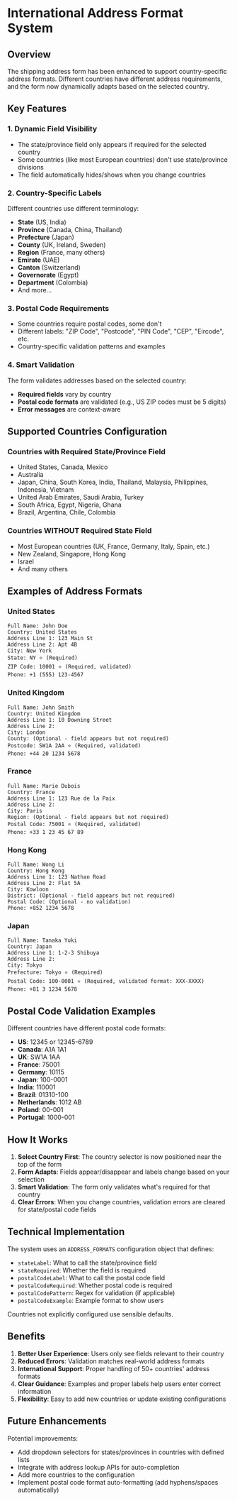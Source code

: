 # International Address Format System

## Overview
The shipping address form has been enhanced to support country-specific address formats. Different countries have different address requirements, and the form now dynamically adapts based on the selected country.

## Key Features

### 1. **Dynamic Field Visibility**
- The state/province field only appears if required for the selected country
- Some countries (like most European countries) don't use state/province divisions
- The field automatically hides/shows when you change countries

### 2. **Country-Specific Labels**
Different countries use different terminology:
- **State** (US, India)
- **Province** (Canada, China, Thailand)
- **Prefecture** (Japan)
- **County** (UK, Ireland, Sweden)
- **Region** (France, many others)
- **Emirate** (UAE)
- **Canton** (Switzerland)
- **Governorate** (Egypt)
- **Department** (Colombia)
- And more...

### 3. **Postal Code Requirements**
- Some countries require postal codes, some don't
- Different labels: "ZIP Code", "Postcode", "PIN Code", "CEP", "Eircode", etc.
- Country-specific validation patterns and examples

### 4. **Smart Validation**
The form validates addresses based on the selected country:
- **Required fields** vary by country
- **Postal code formats** are validated (e.g., US ZIP codes must be 5 digits)
- **Error messages** are context-aware

## Supported Countries Configuration

### Countries with Required State/Province Field
- United States, Canada, Mexico
- Australia
- Japan, China, South Korea, India, Thailand, Malaysia, Philippines, Indonesia, Vietnam
- United Arab Emirates, Saudi Arabia, Turkey
- South Africa, Egypt, Nigeria, Ghana
- Brazil, Argentina, Chile, Colombia

### Countries WITHOUT Required State Field
- Most European countries (UK, France, Germany, Italy, Spain, etc.)
- New Zealand, Singapore, Hong Kong
- Israel
- And many others

## Examples of Address Formats

### United States
```
Full Name: John Doe
Country: United States
Address Line 1: 123 Main St
Address Line 2: Apt 4B
City: New York
State: NY ⭐ (Required)
ZIP Code: 10001 ⭐ (Required, validated)
Phone: +1 (555) 123-4567
```

### United Kingdom
```
Full Name: John Smith
Country: United Kingdom
Address Line 1: 10 Downing Street
Address Line 2: 
City: London
County: (Optional - field appears but not required)
Postcode: SW1A 2AA ⭐ (Required, validated)
Phone: +44 20 1234 5678
```

### France
```
Full Name: Marie Dubois
Country: France
Address Line 1: 123 Rue de la Paix
Address Line 2: 
City: Paris
Region: (Optional - field appears but not required)
Postal Code: 75001 ⭐ (Required, validated)
Phone: +33 1 23 45 67 89
```

### Hong Kong
```
Full Name: Wong Li
Country: Hong Kong
Address Line 1: 123 Nathan Road
Address Line 2: Flat 5A
City: Kowloon
District: (Optional - field appears but not required)
Postal Code: (Optional - no validation)
Phone: +852 1234 5678
```

### Japan
```
Full Name: Tanaka Yuki
Country: Japan
Address Line 1: 1-2-3 Shibuya
Address Line 2: 
City: Tokyo
Prefecture: Tokyo ⭐ (Required)
Postal Code: 100-0001 ⭐ (Required, validated format: XXX-XXXX)
Phone: +81 3 1234 5678
```

## Postal Code Validation Examples

Different countries have different postal code formats:

- **US**: 12345 or 12345-6789
- **Canada**: A1A 1A1
- **UK**: SW1A 1AA
- **France**: 75001
- **Germany**: 10115
- **Japan**: 100-0001
- **India**: 110001
- **Brazil**: 01310-100
- **Netherlands**: 1012 AB
- **Poland**: 00-001
- **Portugal**: 1000-001

## How It Works

1. **Select Country First**: The country selector is now positioned near the top of the form
2. **Form Adapts**: Fields appear/disappear and labels change based on your selection
3. **Smart Validation**: The form only validates what's required for that country
4. **Clear Errors**: When you change countries, validation errors are cleared for state/postal code fields

## Technical Implementation

The system uses an `ADDRESS_FORMATS` configuration object that defines:
- `stateLabel`: What to call the state/province field
- `stateRequired`: Whether the field is required
- `postalCodeLabel`: What to call the postal code field
- `postalCodeRequired`: Whether postal code is required
- `postalCodePattern`: Regex for validation (if applicable)
- `postalCodeExample`: Example format to show users

Countries not explicitly configured use sensible defaults.

## Benefits

1. **Better User Experience**: Users only see fields relevant to their country
2. **Reduced Errors**: Validation matches real-world address formats
3. **International Support**: Proper handling of 50+ countries' address formats
4. **Clear Guidance**: Examples and proper labels help users enter correct information
5. **Flexibility**: Easy to add new countries or update existing configurations

## Future Enhancements

Potential improvements:
- Add dropdown selectors for states/provinces in countries with defined lists
- Integrate with address lookup APIs for auto-completion
- Add more countries to the configuration
- Implement postal code format auto-formatting (add hyphens/spaces automatically)

